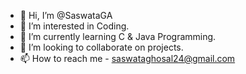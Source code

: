 - 👋 Hi, I’m @SaswataGA
- 👀 I’m interested in Coding.
- 🌱 I’m currently learning C & Java Programming.
- 💞️ I’m looking to collaborate on projects.
- 📫 How to reach me - saswataghosal24@gmail.com

<!---
SaswataGA/SaswataGA is a ✨ special ✨ repository because its `README.md` (this file) appears on your GitHub profile.
You can click the Preview link to take a look at your changes.
--->
